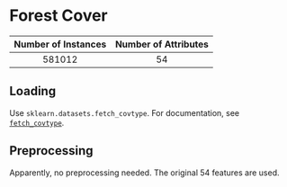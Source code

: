 # Forest Cover

| Number of Instances | Number of Attributes |
| :---: | :---: |
| 581012 | 54 |

## Loading

Use `sklearn.datasets.fetch_covtype`. For documentation, see [`fetch_covtype`](https://scikit-learn.org/stable/modules/generated/sklearn.datasets.fetch_covtype.html).

## Preprocessing

Apparently, no preprocessing needed. The original 54 features are used.